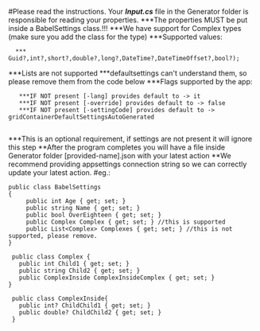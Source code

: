 ﻿#Please read the instructions.
Your ***Input.cs*** file in the Generator folder is responsible for reading your properties. 
***The properties MUST be put inside a BabelSettings class.!!!
***We have support for Complex types (make sure you add the class for the type)
***Supported values: 
```  ***(string, Guid, int, short, double, long, DateTime, DateTimeOffset, bool,
  ***         Guid?,int?,short?,double?,long?,DateTime?,DateTimeOffset?,bool?);
```
***Lists are not supported 
  ***defaultsettings can't understand them, so please remove them from the code below
***Flags supported by the app: 
``` [-lang] [-settingCode]
   ***IF NOT present [-lang] provides default to -> it
   ***IF NOT present [-override] provides default to -> false
   ***IF NOT present [-settingCode] provides default to -> gridContainerDefaultSettingsAutoGenerated
 ```
```Appsettings.json can be configured to support mongob connection string.
```
  ***This is an optional requirement, if settings are not present it will ignore this step
**After the program completes you will have a file inside Generator folder [provided-name].json with your latest action
**We recommend providing appsettings connection string so we can correctly update your latest action.
#eg.:
```
public class BabelSettings
{
     public int Age { get; set; }
     public string Name { get; set; }
     public bool OverEighteen { get; set; }
     public Complex Complex { get; set; } //this is supported 
     public List<Complex> Complexes { get; set; } //this is not supported, please remove.	
}

 public class Complex {
   public int Child1 { get; set; }
   public string Child2 { get; set; }
   public ComplexInside ComplexInsideComplex { get; set; }
}
 
 public class ComplexInside{
   public int? ChildChild1 { get; set; }
   public double? ChildChild2 { get; set; }
 }
 ```
